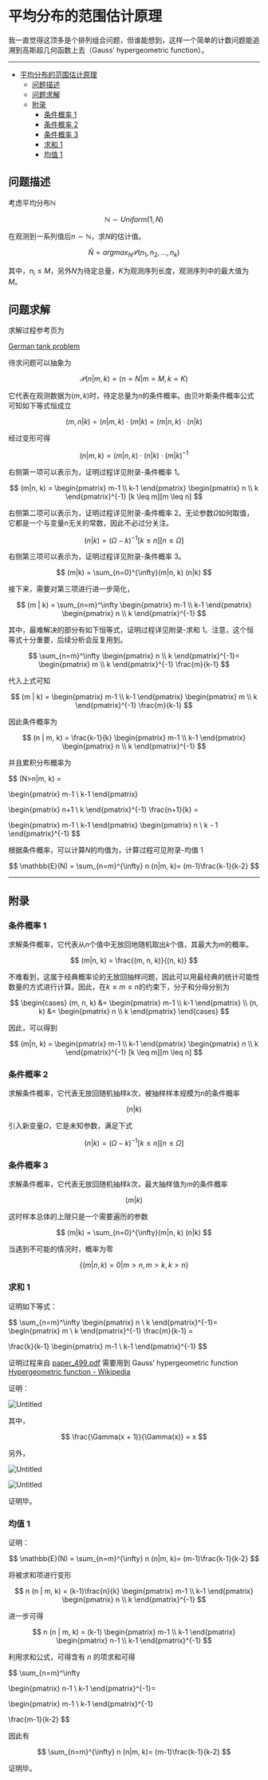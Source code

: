 # 平均分布的范围估计原理

我一直觉得这顶多是个排列组合问题，但谁能想到，这样一个简单的计数问题能追溯到高斯超几何函数上去（Gauss’ hypergeometric function）。

---
- [平均分布的范围估计原理](#平均分布的范围估计原理)
  - [问题描述](#问题描述)
  - [问题求解](#问题求解)
  - [附录](#附录)
    - [条件概率 1](#条件概率-1)
    - [条件概率 2](#条件概率-2)
    - [条件概率 3](#条件概率-3)
    - [求和 1](#求和-1)
    - [均值 1](#均值-1)


## 问题描述

考虑平均分布$\mathbb{N}$

$$
\mathbb{N} \sim Uniform(1, N)
$$

在观测到一系列值后$n \sim \mathbb{N}$，求$N$的估计值。

$$
\hat{N} = argmax_N \mathcal{P}(n_1, n_2, \dots, n_k)
$$

其中，$n_i \leq M$，另外$N$为待定总量，$K$为观测序列长度，观测序列中的最大值为$M$。

## 问题求解

求解过程参考页为

[German tank problem](https://handwiki.org/wiki/German_tank_problem "German tank problem")

待求问题可以抽象为

$$
\mathcal{P}(n|m, k) = (n=N|m=M, k=K)
$$

它代表在观测数据为$(m, k)$时，待定总量为$n$的条件概率。由贝叶斯条件概率公式可知如下等式恒成立

$$
(m, n | k) = (n | m, k) \cdot (m | k) = (m | n, k) \cdot (n | k)
$$

经过变形可得

$$
(n | m, k) = (m | n, k) \cdot (n | k) \cdot (m|k) ^ {-1}
$$

右侧第一项可以表示为，证明过程详见附录-条件概率 1。

$$
(m|n, k) = 
\begin{pmatrix}
m-1 \\ 
k-1
\end{pmatrix}
\begin{pmatrix}
n \\ 
k
\end{pmatrix}^{-1}
[k \leq m][m \leq n]
$$

右侧第二项可以表示为，证明过程详见附录-条件概率 2。无论参数$\Omega$如何取值，它都是一个与变量$n$无关的常数，因此不必过分关注。

$$
(n|k) = (\Omega - k) ^{-1}
[k \leq n] [n \leq \Omega]
$$

右侧第三项可以表示为，证明过程详见附录-条件概率 3。

$$
(m|k) = \sum_{n=0}^{\infty}(m|n, k) (n|k)
$$

接下来，需要对第三项进行进一步简化，

$$
(m | k) = \sum_{n=m}^\infty
\begin{pmatrix}
m-1 \\ 
k-1
\end{pmatrix}
\begin{pmatrix}
n \\ 
k
\end{pmatrix}^{-1}
$$

其中，最难解决的部分有如下恒等式，证明过程详见附录-求和 1。注意，这个恒等式十分重要，后续分析会反复用到。

$$
\sum_{n=m}^\infty
\begin{pmatrix}
n \\ 
k
\end{pmatrix}^{-1}=
\begin{pmatrix}
m \\ 
k
\end{pmatrix}^{-1}
\frac{m}{k-1}
$$

代入上式可知

$$
(m | k) = 
\begin{pmatrix}
m-1 \\ 
k-1
\end{pmatrix}
\begin{pmatrix}
m \\ 
k
\end{pmatrix}^{-1}
\frac{m}{k-1} 
$$

因此条件概率为

$$
(n | m, k) = \frac{k-1}{k}
\begin{pmatrix}
m-1 \\ 
k-1
\end{pmatrix}
\begin{pmatrix}
n \\ 
k
\end{pmatrix}^{-1}
$$

并且累积分布概率为

$$
(N>n|m, k) =

\begin{pmatrix}
m-1 \\ 
k-1
\end{pmatrix}

\begin{pmatrix}
n+1 \\ 
k
\end{pmatrix}^{-1}
\frac{n+1}{k} =

\begin{pmatrix}
m-1 \\ 
k-1
\end{pmatrix}
\begin{pmatrix}
n \\ 
k - 1
\end{pmatrix}^{-1}
$$

根据条件概率，可以计算$N$的均值为，计算过程可见附录-均值 1

$$
\mathbb{E}(N) = \sum_{n=m}^{\infty}
n (n|m, k)=
(m-1)\frac{k-1}{k-2}
$$

---

## 附录

### 条件概率 1

求解条件概率，它代表从$n$个值中无放回地随机取出$k$个值，其最大为$m$的概率。

$$
(m|n, k) = \frac{(m, n, k)}{(n, k)}
$$

不难看到，这属于经典概率论的无放回抽样问题，因此可以用最经典的统计可能性数量的方式进行计算。因此，在$k \leq m \leq n$的约束下，分子和分母分别为

$$
\begin{cases}
(m, n, k) &= \begin{pmatrix}
m-1 \\ 
k-1
\end{pmatrix} \\
(n, k) &= \begin{pmatrix}
n \\ 
k
\end{pmatrix}
\end{cases}
$$

因此，可以得到

$$
(m|n, k) = 
\begin{pmatrix}
m-1 \\ 
k-1
\end{pmatrix}
\begin{pmatrix}
n \\ 
k
\end{pmatrix}^{-1}
[k \leq m][m \leq n]
$$

### 条件概率 2

求解条件概率，它代表无放回随机抽样$k$次，被抽样样本规模为$n$的条件概率

$$
(n|k)
$$

引入新变量$\Omega$，它是未知参数，满足下式

$$
(n|k) = (\Omega - k) ^{-1}
[k \leq n] [n \leq \Omega]
$$

### 条件概率 3

求解条件概率，它代表无放回随机抽样$k$次，最大抽样值为$m$的条件概率

$$
(m|k)
$$

这时样本总体的上限只是一个需要遍历的参数

$$
(m|k) = \sum_{n=0}^{\infty}(m|n, k) (n|k)
$$

当遇到不可能的情况时，概率为零

$$
\{(m|n, k) = 0 |
m > n, m > k, k > n\}
$$

### 求和 1

证明如下等式：

$$
\sum_{n=m}^\infty
\begin{pmatrix}
n \\ 
k
\end{pmatrix}^{-1}=
\begin{pmatrix}
m \\ 
k
\end{pmatrix}^{-1}
\frac{m}{k-1} = 

\frac{k}{k-1}
\begin{pmatrix}
m-1 \\ 
k-1
\end{pmatrix}^{-1}
$$

证明过程来自
[paper_499.pdf](https://epub.ub.uni-muenchen.de/2094/1/paper_499.pdf "paper_499.pdf")
需要用到 Gauss’ hypergeometric function
[Hypergeometric function - Wikipedia](https://en.wikipedia.org/wiki/Hypergeometric_function "Hypergeometric function - Wikipedia")

证明：

![Untitled](Untitled.png)

其中，

$$
\frac{\Gamma(x + 1)}{\Gamma(x)} = x 
$$

另外，

![Untitled](Untitled%201.png)

![Untitled](Untitled%202.png)

证明毕。

### 均值 1

证明：

$$
\mathbb{E}(N) = \sum_{n=m}^{\infty}
n (n|m, k)=
(m-1)\frac{k-1}{k-2}
$$

将被求和项进行变形

$$
n (n | m, k) = (k-1)\frac{n}{k}
\begin{pmatrix}
m-1 \\ 
k-1
\end{pmatrix}
\begin{pmatrix}
n \\ 
k
\end{pmatrix}^{-1}
$$

进一步可得

$$
n (n | m, k) = (k-1)
\begin{pmatrix}
m-1 \\ 
k-1
\end{pmatrix}
\begin{pmatrix}
n-1 \\ 
k-1
\end{pmatrix}^{-1}
$$

利用求和公式，可得含有 $n$ 的项求和可得

$$
\sum_{n=m}^\infty

\begin{pmatrix}
n-1 \\ 
k-1
\end{pmatrix}^{-1}=

\begin{pmatrix}
m-1 \\ 
k-1
\end{pmatrix}^{-1}

\frac{m-1}{k-2}
$$

因此有

$$
\sum_{n=m}^{\infty}
n (n|m, k)=
(m-1)\frac{k-1}{k-2}
$$

证明毕。
